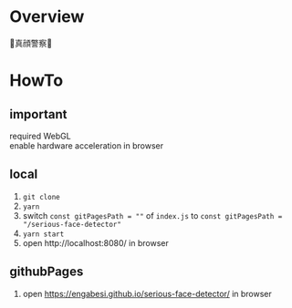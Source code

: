 # Overview

👮真顔警察👮

# HowTo

## important

required WebGL  
enable hardware acceleration in browser

## local

1. `git clone`
2. `yarn`
3. switch `const gitPagesPath = ""` of `index.js` to `const gitPagesPath = "/serious-face-detector"`
4. `yarn start`
5. open http://localhost:8080/ in browser

## githubPages

1. open https://engabesi.github.io/serious-face-detector/ in browser
